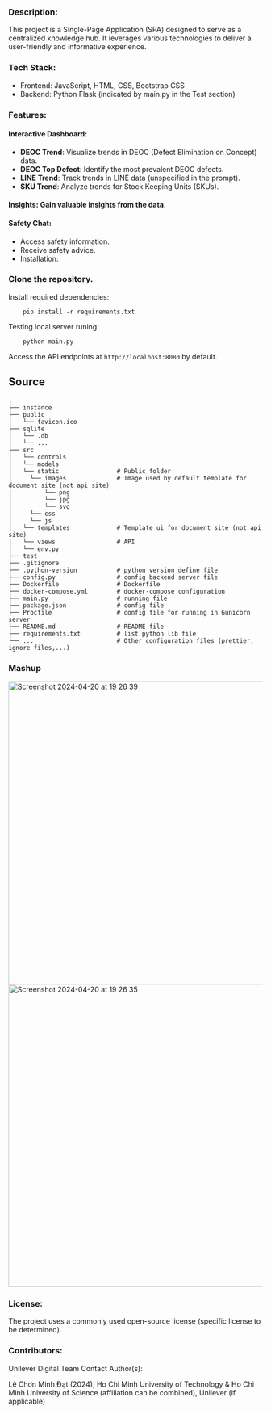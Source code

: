 ### Description:

This project is a Single-Page Application (SPA) designed to serve as a centralized knowledge hub. 
It leverages various technologies to deliver a user-friendly and informative experience.

### Tech Stack:

- Frontend: JavaScript, HTML, CSS, Bootstrap CSS
- Backend: Python Flask (indicated by main.py in the Test section)

### Features:

#### Interactive Dashboard:
- **DEOC Trend**: Visualize trends in DEOC (Defect Elimination on Concept) data.
- **DEOC Top Defect**: Identify the most prevalent DEOC defects.
- **LINE Trend**: Track trends in LINE data (unspecified in the prompt).
- **SKU Trend**: Analyze trends for Stock Keeping Units (SKUs).

#### Insights: Gain valuable insights from the data.
#### Safety Chat:
- Access safety information.
- Receive safety advice.
- Installation:

### Clone the repository.
Install required dependencies: 

        pip install -r requirements.txt
    
Testing local server runing:

        python main.py

Access the API endpoints at `http://localhost:8080` by default.

## Source
```
.
├── instance
├── public
│   └── favicon.ico
├── sqlite
│   └── .db
│   └── ...
├── src
│   └── controls
│   └── models
│   └── static                # Public folder
│     └── images              # Image used by default template for document site (not api site)
│         └── png
│         └── jpg
│         └── svg
│     └── css
│     └── js
│   └── templates             # Template ui for document site (not api site)
│   └── views                 # API
│   └── env.py
├── test
├── .gitignore
├── .python-version           # python version define file
├── config.py                 # config backend server file
├── Dockerfile                # Dockerfile
├── docker-compose.yml        # docker-compose configuration
├── main.py                   # running file
├── package.json              # config file
├── Procfile                  # config file for running in Gunicorn server
├── README.md                 # README file
├── requirements.txt          # list python lib file
└── ...                       # Other configuration files (prettier, ignore files,...)
```

### Mashup

<img width="600" alt="Screenshot 2024-04-20 at 19 26 39" src="https://github.com/Unilever-Digital/deoc-dashboard-hcl/assets/93373784/f25ecbcc-a5a7-4d56-b8e9-63612b127baf">

<img width="600" alt="Screenshot 2024-04-20 at 19 26 35" src="https://github.com/Unilever-Digital/deoc-dashboard-hcl/assets/93373784/7fc9070c-5b74-4a76-a665-1f0e1607219b">

### License:

The project uses a commonly used open-source license (specific license to be determined).

### Contributors:

Unilever Digital Team
Contact Author(s):

Lê Chơn Minh Đạt (2024), Ho Chi Minh University of Technology & Ho Chi Minh University of Science (affiliation can be combined), Unilever (if applicable)
